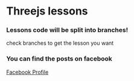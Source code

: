 # Threejs lessons

### Lessons code will be split into branches!

check branches to get the lesson you want

### You can find the posts on facebook

[Facebook Profile](https://www.facebook.com/profile.php?id=100008910966277)

